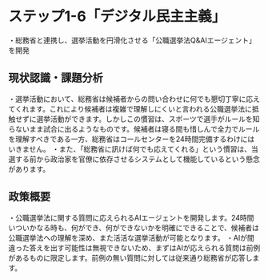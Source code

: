 # ステップ1-6「デジタル民主主義」

・総務省と連携し、選挙活動を円滑化させる「公職選挙法Q&AIエージェント」を開発

## 現状認識・課題分析
・選挙活動において、総務省は候補者からの問い合わせに何でも懇切丁寧に応えてくれます。これにより候補者は複雑で理解しにくいと言われる公職選挙法に抵触せずに選挙活動ができます。しかしこの慣習は、スポーツで選手がルールを知らないまま試合に出るようなものです。候補者は寝る間も惜しんで全力でルールを理解すべきである一方、総務省はコールセンターを24時間完備するわけにはいきません。
・また、「総務省に訊けば何でも応えてくれる」という慣習は、当選する前から政治家を官僚に依存させるシステムとして機能しているという懸念があります。

## 政策概要
・公職選挙法に関する質問に応えられるAIエージェントを開発します。24時間いついかなる時も、何ができ、何ができないかを明確にできることで、候補者は公職選挙法への理解を深め、また活活な選挙活動が可能となります。
・AIが間違った答えを出す可能性は無視できないため、まずはAIが応えられる質問は前例があるものに限定します。前例の無い質問に対しては従来通り総務省が応答します。